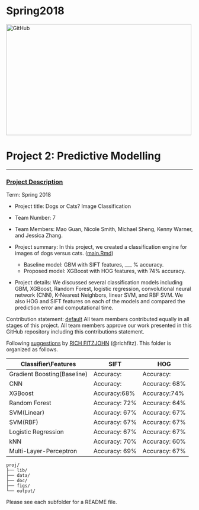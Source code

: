 # Spring2018
<img src="https://phz8.petinsurance.com/-/media/all-phz-images/2016-images-850/dogscatssnuggling850.jpg" alt="GitHub" title="Dogs and Cats" width="500" height="300" />

# Project 2: Predictive Modelling

----
### [Project Description](doc/)

Term: Spring 2018

+ Project title: Dogs or Cats? Image Classification
+ Team Number: 7
+ Team Members: Mao Guan, Nicole Smith, Michael Sheng, Kenny Warner, and Jessica Zhang. 
+ Project summary: In this project, we created a classification engine for images of dogs versus cats. ([main.Rmd](doc/main.Rmd))
	+ Baseline model: GBM with SIFT features,  ___ % accuracy.
	+ Proposed model: XGBoost with HOG features, with 74% accuracy. 

+ Project details: We discussed several classification models including GBM, XGBoost, Random Forest, logistic regression, convolutional neural network (CNN), K-Nearest Neighbors, linear SVM, and RBF SVM. We also HOG and SIFT features on each of the models and compared the prediction error and computational time. 

Contribution statement: [default](doc/a_note_on_contributions.md) All team members contributed equally in all stages of this project. All team members approve our work presented in this GitHub repository including this contributions statement.

Following [suggestions](http://nicercode.github.io/blog/2013-04-05-projects/) by [RICH FITZJOHN](http://nicercode.github.io/about/#Team) (@richfitz). This folder is organized as follows.

Classifier\Features | SIFT | HOG
---- | --- | ---
Gradient Boosting(Baseline) | Accuracy:|  Accuracy:
CNN | Accuracy:|  Accuracy: 68%
XGBoost | Accuracy:68%|  Accuracy:74%
Random Forest |  Accuracy: 72% | Accuracy: 64% 
SVM(Linear) | Accuracy: 67% | Accuracy: 67%
SVM(RBF) | Accuracy: 67% | Accuracy: 67%
Logistic Regression | Accuracy: 67% | Accuracy: 67% 
kNN | Accuracy: 70% | Accuracy: 60%
Multi-Layer-Perceptron| Accuracy: 69% | Accuracy: 67%
```
proj/
├── lib/
├── data/
├── doc/
├── figs/
└── output/
```

Please see each subfolder for a README file.

